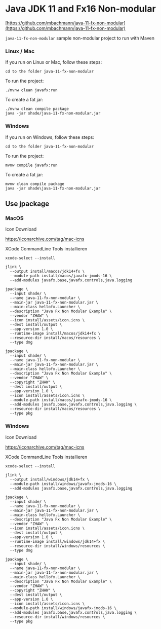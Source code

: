 # Java JDK 11 and Fx16 Non-modular

[https://github.com/mbachmann/java-11-fx-non-modular](https://github.com/mbachmann/java-11-fx-non-modular)

`java-11-fx-non-modular` sample non-modular project to run with Maven

### Linux / Mac

If you run on Linux or Mac, follow these steps:

    cd to the folder java-11-fx-non-modular

To run the project:

    ./mvnw clean javafx:run

To create a fat jar:

    ./mvnw clean compile package
    java -jar shade/java-11-fx-non-modular.jar


### Windows

If you run on Windows, follow these steps:

    cd to the folder java-11-fx-non-modular

To run the project:

    mvnw compile javafx:run

To create a fat jar:

    mvnw clean compile package
    java -jar shade\java-11-fx-non-modular.jar

## Use jpackage

### MacOS

Icon Download

https://iconarchive.com/tag/mac-icns

XCode CommandLine Tools installieren

```
xcode-select --install
```

```
jlink \
  --output install/macos/jdk14+fx \
  --module-path install/macos/javafx-jmods-16 \
  --add-modules javafx.base,javafx.controls,java.logging
```

```
jpackage \
  --input shade/ \
  --name java-11-fx-non-modular \
  --main-jar java-11-fx-non-modular.jar \
  --main-class hellofx.Launcher \
  --description "Java Fx Non Modular Example" \
  --vendor "ZHAW" \
  --icon install/assets/icon.icns \
  --dest install/output \
  --app-version 1.0 \
  --runtime-image install/macos/jdk14+fx \
  --resource-dir install/macos/resources \
  --type dmg
```

```
jpackage \
  --input shade/ \
  --name java-11-fx-non-modular \
  --main-jar java-11-fx-non-modular.jar \
  --main-class hellofx.Launcher \
  --description "Java Fx Non Modular Example" \
  --vendor "ZHAW" \
  --copyright "ZHAW" \
  --dest install/output \
  --app-version 1.0 \
  --icon install/assets/icon.icns \
  --module-path install/macos/javafx-jmods-16 \
  --add-modules javafx.base,javafx.controls,java.logging \
  --resource-dir install/macos/resources \
  --type pkg
```


### Windows

Icon Download

https://iconarchive.com/tag/mac-icns

XCode CommandLine Tools installieren

```
xcode-select --install
```

```
jlink \
  --output install/windows/jdk14+fx \
  --module-path install/windows/javafx-jmods-16 \
  --add-modules javafx.base,javafx.controls,java.logging
```

```
jpackage \
  --input shade/ \
  --name java-11-fx-non-modular \
  --main-jar java-11-fx-non-modular.jar \
  --main-class hellofx.Launcher \
  --description "Java Fx Non Modular Example" \
  --vendor "ZHAW" \
  --icon install/assets/icon.icns \
  --dest install/output \
  --app-version 1.0 \
  --runtime-image install/windows/jdk14+fx \
  --resource-dir install/windows/resources \
  --type dmg
```

```
jpackage \
  --input shade/ \
  --name java-11-fx-non-modular \
  --main-jar java-11-fx-non-modular.jar \
  --main-class hellofx.Launcher \
  --description "Java Fx Non Modular Example" \
  --vendor "ZHAW" \
  --copyright "ZHAW" \
  --dest install/output \
  --app-version 1.0 \
  --icon install/assets/icon.icns \
  --module-path install/windows/javafx-jmods-16 \
  --add-modules javafx.base,javafx.controls,java.logging \
  --resource-dir install/windows/resources \
  --type pkg
```






